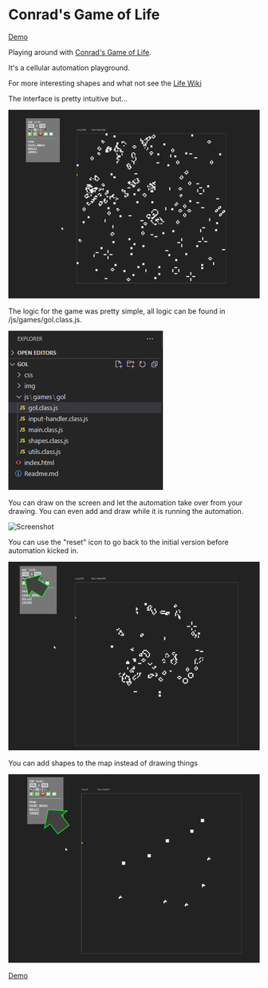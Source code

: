 
# Conrad's Game of Life

[Demo](https://www.beamerlabs.com/lab/gol/)

Playing around with [Conrad's Game of Life](https://conwaylife.com/wiki/Conway's_Game_of_Life).

It's a cellular automation playground. 

For more interesting shapes and what not see the [Life Wiki](https://conwaylife.com/)

The interface is pretty intuitive but...

![Screenshot](img/screenshots/screenshot-general.png)

The logic for the game was pretty simple, all logic can be found in /js/games/gol.class.js.

![Screenshot](img/screenshots/screenshot-code.png)

You can draw on the screen and let the automation take over from your drawing. You can even add and draw while it is running the automation.

![Screenshot](img/screenshots/screenshot-face.png)

You can use the "reset" icon to go back to the initial version before automation kicked in.

![Screenshot](img/screenshots/screenshot-reset.png)


You can add shapes to the map instead of drawing things

![Screenshot](img/screenshots/screenshot-shapes.png)


[Demo](https://www.beamerlabs.com/lab/game-of-life/)

